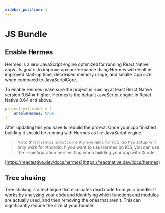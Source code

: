 ```yaml
---
sidebar_position: 1
---
```


# JS Bundle

## Enable Hermes

Hermes is a new JavaScript engine optimized for running React Native apps. its goal is to improve app performance.Using Hermes will result in improved start-up time, decreased memory usage, and smaller app size when compared to JavaScriptCore.

To enable Hermes make sure the project is running at least React Native version 0.64 or higher. Hermes is the default JavaScript engine in React Native 0.64 and above.

```yaml title='android/app/build.gradle'
project.ext.react = [
    enableHermes: true
]
```

After updating this you have to rebuild the project. Once your app finished building it should be running with Hermes as the JavaScript engine.

> Note that Hermes is not currently available for iOS, so this setup will only work for Android. If you want to use Hermes on iOS, you can use the --configuration hermes flag when building your app with Xcode.

[https://reactnative.dev/docs/hermes](https://reactnative.dev/docs/hermes)

## Tree shaking

Tree shaking is a technique that eliminates dead code from your bundle. It works by analyzing your code and identifying which functions and modules are actually used, and then removing the ones that aren't. This can significantly reduce the size of your bundle.

